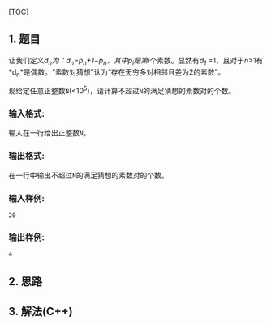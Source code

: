 [TOC]

## 1. 题目

让我们定义*d<sub>n</sub>*为：*d<sub>n</sub>*=*p<sub>n</sub>*+1−*p<sub>n</sub>*，其中*p<sub>i</sub>*是第*i*个素数。显然有*d<sub>1</sub>* =1，且对于*n*>1有*d<sub>n</sub>*是偶数。“素数对猜想”认为“存在无穷多对相邻且差为2的素数”。

现给定任意正整数`N`(<10<sup>5</sup>)，请计算不超过`N`的满足猜想的素数对的个数。

### 输入格式:

输入在一行给出正整数`N`。

### 输出格式:

在一行中输出不超过`N`的满足猜想的素数对的个数。

### 输入样例:

```in
20
```

### 输出样例:

```out
4
```

## 2. 思路



## 3. 解法(C++)


